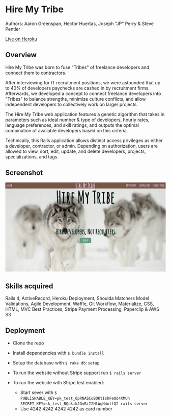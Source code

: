 # Hire My Tribe
Authors: Aaron Greenspan, Hector Huertas, Joseph "JP" Perry & Steve Pentler

[Live on Heroku](https://hiremytribe.herokuapp.com/)

## Overview

Hire My Tribe was born to fuse "Tribes" of freelance developers and connect them to contractors.

After interviewing for IT recruitment positions, we were astounded that up to 40% of developers paychecks are cashed in by recruitment firms. Afterwards, we developed a concept to connect freelance developers into "Tribes" to balance strengths, minimize culture conflicts, and allow independent developers to collectively work on larger projects.

The Hire My Tribe web application features a genetic algorithm that takes in parameters such as ideal number & type of developers, hourly rates, language preferences, and skill ratings, and outputs the optimal combination of available developers based on this criteria.

Technically, this Rails application allows distinct access privileges as either a developer, contractor, or admin. Depending on authorization, users are allowed to view, sort, edit, update, and delete developers, projects, specializations, and tags.

## Screenshot

![Screenshot](/app/assets/images/hire_my_tribe_screenshot.png)

## Skills acquired
Rails 4, ActiveRecord, Heroku Deployment, Shoulda Matchers Model Validations, Agile Development, Waffle, Git Workflow, Materialize, CSS, HTML, MVC Best Practices, Stripe Payment Processing, Paperclip & AWS S3

## Deployment
* Clone the repo
* Install dependencies with `$ bundle install`
* Setup the database with `$ rake db:setup`
* To run the website without Stripe support run `$ rails server`
* To run the website with Stripe test enabled:

  * Start sever with `$ PUBLISHABLE_KEY=pk_test_6pRNASCoBOKtIshFeQd4XMUh SECRET_KEY=sk_test_BQokikJOvBiI2HlWgH4olfQ2 rails server`
  * Use 4242 4242 4242 4242 as card number
